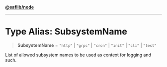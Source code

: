 [**@saflib/node**](../index.md)

---

# Type Alias: SubsystemName

> **SubsystemName** = `"http"` \| `"grpc"` \| `"cron"` \| `"init"` \| `"cli"` \| `"test"`

List of allowed subsystem names to be used as context for logging and such.
